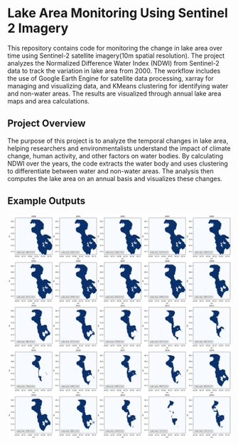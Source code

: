 # Lake Area Monitoring Using Sentinel 2 Imagery
This repository contains code for monitoring the change in lake area over time using Sentinel-2 satellite imagery(10m spatial resolution). The project analyzes the Normalized Difference Water Index (NDWI) from Sentinel-2 data to track the variation in lake area from 2000. The workflow includes the use of Google Earth Engine for satellite data processing, xarray for managing and visualizing data, and KMeans clustering for identifying water and non-water areas. The results are visualized through annual lake area maps and area calculations.



## Project Overview
The purpose of this project is to analyze the temporal changes in lake area, helping researchers and environmentalists understand the impact of climate change, human activity, and other factors on water bodies. By calculating NDWI over the years, the code extracts the water body and uses clustering to differentiate between water and non-water areas. The analysis then computes the lake area on an annual basis and visualizes these changes.



## Example Outputs

![image alt](https://github.com/SaeidDaliriSusefi/Lake-Monitoring-Modis/blob/93f692f3a74ce9533a79dca36b00ba9e73c87ac3/Images/urmia%20lake_Area.png)
